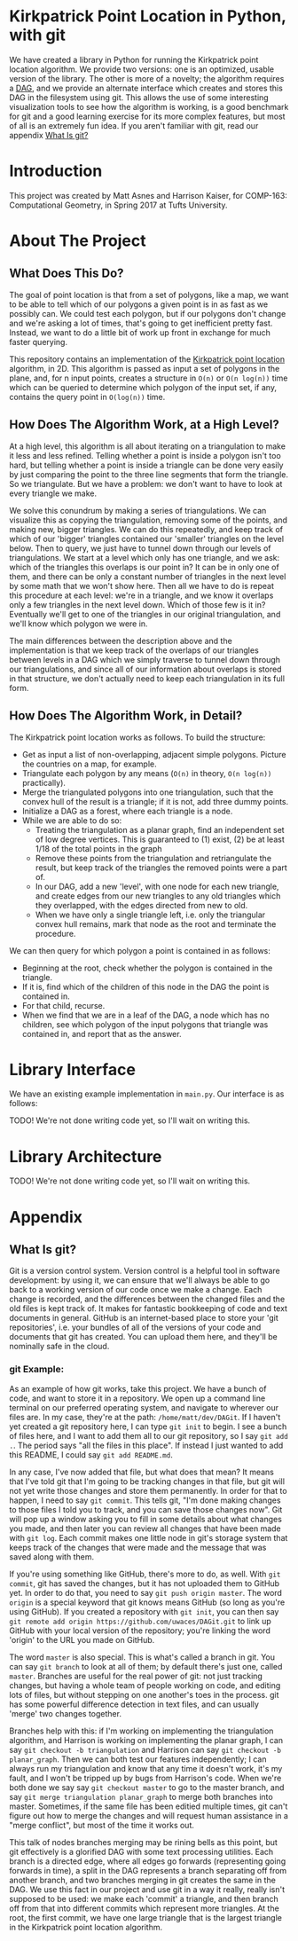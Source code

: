 # Kirkpatrick Point Location in Python, with git
We have created a library in Python for running the Kirkpatrick point location algorithm. We provide two versions: one is an optimized, usable version of the library. The other is more of a novelty; the algorithm requires a [DAG](https://en.wikipedia.org/wiki/Directed_acyclic_graph), and we provide an alternate interface which creates and stores this DAG in the filesystem using git. This allows the use of some interesting visualization tools to see how the algorithm is working, is a good benchmark for git and a good learning exercise for its more complex features, but most of all is an extremely fun idea. If you aren't familiar with git, read our appendix [What Is git?](#what-is-git)

# Introduction
This project was created by Matt Asnes and Harrison Kaiser, for COMP-163: Computational Geometry, in Spring 2017 at Tufts University.

# About The Project
## What Does This Do?
The goal of point location is that from a set of polygons, like a map, we want to be able to tell which of our polygons a given point is in as fast as we possibly can. We could test each polygon, but if our polygons don't change and we're asking a lot of times, that's going to get inefficient pretty fast. Instead, we want to do a little bit of work up front in exchange for much faster querying.

This repository contains an implementation of the [Kirkpatrick point location](https://en.wikipedia.org/wiki/Point_location#Triangulation_refinement) algorithm, in 2D. This algorithm is passed as input a set of polygons in the plane, and, for n input points, creates a structure in `O(n)` or `O(n log(n))` time which can be queried to determine which polygon of the input set, if any, contains the query point in `O(log(n))` time.


## How Does The Algorithm Work, at a High Level?
At a high level, this algorithm is all about iterating on a triangulation to make it less and less refined. Telling whether a point is inside a polygon isn't too hard, but telling whether a point is inside a triangle can be done very easily by just comparing the point to the three line segments that form the triangle. So we triangulate. But we have a problem: we don't want to have to look at every triangle we make. 

We solve this conundrum by making a series of triangulations. We can visualize this as copying the triangulation, removing some of the points, and making new, bigger triangles. We can do this repeatedly, and keep track of which of our 'bigger' triangles contained our 'smaller' triangles on the level below. Then to query, we just have to tunnel down through our levels of triangulations. We start at a level which only has one triangle, and we ask: which of the triangles this overlaps is our point in? It can be in only one of them, and there can be only a constant number of triangles in the next level by some math that we won't show here. Then all we have to do is repeat this procedure at each level: we're in a triangle, and we know it overlaps only a few triangles in the next level down. Which of those few is it in? Eventually we'll get to one of the triangles in our original triangulation, and we'll know which polygon we were in.

The main differences between the description above and the implementation is that we keep track of the overlaps of our triangles between levels in a DAG which we simply traverse to tunnel down through our triangulations, and since all of our information about overlaps is stored in that structure, we don't actually need to keep each triangulation in its full form.

## How Does The Algorithm Work, in Detail?
The Kirkpatrick point location works as follows. To build the structure:
* Get as input a list of non-overlapping, adjacent simple polygons. Picture the countries on a map, for example.
* Triangulate each polygon by any means (`O(n)` in theory, `O(n log(n))` practically).
* Merge the triangulated polygons into one triangulation, such that the convex hull of the result is a triangle; if it is not, add three dummy points.
* Initialize a DAG as a forest, where each triangle is a node.
* While we are able to do so:
    - Treating the triangulation as a planar graph, find an independent set of low degree vertices. This is guaranteed to (1) exist, (2) be at least 1/18 of the total points in the graph
    - Remove these points from the triangulation and retriangulate the result, but keep track of the triangles the removed points were a part of.
    - In our DAG, add a new 'level', with one node for each new triangle, and create edges from our new triangles to any old triangles which they overlapped, with the edges directed from new to old.
    - When we have only a single triangle left, i.e. only the triangular convex hull remains, mark that node as the root and terminate the procedure.

We can then query for which polygon a point is contained in as follows:
* Beginning at the root, check whether the polygon is contained in the triangle.
* If it is, find which of the children of this node in the DAG the point is contained in.
* For that child, recurse.
* When we find that we are in a leaf of the DAG, a node which has no children, see which polygon of the input polygons that triangle was contained in, and report that as the answer.

# Library Interface

We have an existing example implementation in `main.py`. Our interface is as follows:

TODO! We're not done writing code yet, so I'll wait on writing this.

# Library Architecture

TODO! We're not done writing code yet, so I'll wait on writing this.

# Appendix

## What Is git?
Git is a version control system. Version control is a helpful tool in software development: by using it, we can ensure that we'll always be able to go back to a working version of our code once we make a change. Each change is recorded, and the differences between the changed files and the old files is kept track of. It makes for fantastic bookkeeping of code and text documents in general. GitHub is an internet-based place to store your 'git repositories', i.e. your bundles of all of the versions of your code and documents that git has created. You can upload them here, and they'll be nominally safe in the cloud.

### git Example:
As an example of how git works, take this project. We have a bunch of code, and want to store it in a repository. We open up a command line terminal on our preferred operating system, and navigate to wherever our files are. In my case, they're at the path: `/home/matt/dev/DAGit`. If I haven't yet created a git repository here, I can type `git init` to begin. I see a bunch of files here, and I want to add them all to our git repository, so I say `git add .`. The period says "all the files in this place". If instead I just wanted to add this README, I could say `git add README.md`.

In any case, I've now added that file, but what does that mean? It means that I've told git that I'm going to be tracking changes in that file, but git will not yet write those changes and store them permanently. In order for that to happen, I need to say `git commit`. This tells git, "I'm done making changes to those files I told you to track, and you can save those changes now". Git will pop up a window asking you to fill in some details about what changes you made, and then later you can review all changes that have been made with `git log`. Each commit makes one little node in git's storage system that keeps track of the changes that were made and the message that was saved along with them.

If you're using something like GitHub, there's more to do, as well. With `git commit`, git has saved the changes, but it has not uploaded them to GitHub yet. In order to do that, you need to say `git push origin master`. The word `origin` is a special keyword that git knows means GitHub (so long as you're using GitHub). If you created a repository with `git init`, you can then say `git remote add origin https://github.com/uwaces/DAGit.git` to link up GitHub with your local version of the repository; you're linking the word 'origin' to the URL you made on GitHub. 

The word `master` is also special. This is what's called a branch in git. You can say `git branch` to look at all of them; by default there's just one, called `master`. Branches are useful for the real power of git: not just tracking changes, but having a whole team of people working on code, and editing lots of files, but without stepping on one another's toes in the process. git has some powerful difference detection in text files, and can usually 'merge' two changes together.

Branches help with this: if I'm working on implementing the triangulation algorithm, and Harrison is working on implementing the planar graph, I can say `git checkout -b triangulation` and Harrison can say `git checkout -b planar_graph`. Then we can both test our features independently; I can always run my triangulation and know that any time it doesn't work, it's my fault, and I won't be tripped up by bugs from Harrison's code. When we're both done we say say `git checkout master` to go to the master branch, and say `git merge triangulation planar_graph` to merge both branches into master. Sometimes, if the same file has been editied multiple times, git can't figure out how to merge the changes and will request human assistance in a "merge conflict", but most of the time it works out.

This talk of nodes branches merging may be rining bells as this point, but git effectively is a glorified DAG with some text processing utilities. Each branch is a directed edge, where all edges go forwards (representing going forwards in time), a split in the DAG represents a branch separating off from another branch, and two branches merging in git creates the same in the DAG. We use this fact in our project and use git in a way it really, really isn't supposed to be used: we make each 'commit' a triangle, and then branch off from that into different commits which represent more triangles. At the root, the first commit, we have one large triangle that is the largest triangle in the Kirkpatrick point location algorithm.
